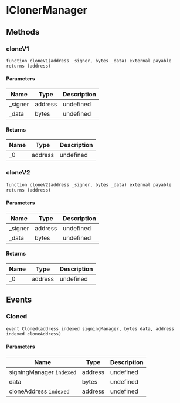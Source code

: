 # IClonerManager









## Methods

### cloneV1

```solidity
function cloneV1(address _signer, bytes _data) external payable returns (address)
```





#### Parameters

| Name | Type | Description |
|---|---|---|
| _signer | address | undefined
| _data | bytes | undefined

#### Returns

| Name | Type | Description |
|---|---|---|
| _0 | address | undefined

### cloneV2

```solidity
function cloneV2(address _signer, bytes _data) external payable returns (address)
```





#### Parameters

| Name | Type | Description |
|---|---|---|
| _signer | address | undefined
| _data | bytes | undefined

#### Returns

| Name | Type | Description |
|---|---|---|
| _0 | address | undefined



## Events

### Cloned

```solidity
event Cloned(address indexed signingManager, bytes data, address indexed cloneAddress)
```





#### Parameters

| Name | Type | Description |
|---|---|---|
| signingManager `indexed` | address | undefined |
| data  | bytes | undefined |
| cloneAddress `indexed` | address | undefined |



